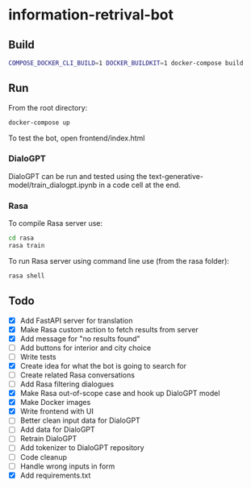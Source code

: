 # information-retrival-bot

## Build

```bash
COMPOSE_DOCKER_CLI_BUILD=1 DOCKER_BUILDKIT=1 docker-compose build
```

## Run

From the root directory:
```bash
docker-compose up
```

To test the bot, open frontend/index.html

### DialoGPT

DialoGPT can be run and tested using the text-generative-model/train_dialogpt.ipynb in a code cell at the end.

### Rasa

To compile Rasa server use:
```bash
cd rasa
rasa train
```

To run Rasa server using command line use (from the rasa folder):
```bash
rasa shell
```

## Todo
- [x] Add FastAPI server for translation
- [x] Make Rasa custom action to fetch results from server
- [x] Add message for "no results found"
- [ ] Add buttons for interior and city choice
- [ ] Write tests
- [x] Create idea for what the bot is going to search for
- [ ] Create related Rasa conversations
- [ ] Add Rasa filtering dialogues
- [x] Make Rasa out-of-scope case and hook up DialoGPT model
- [x] Make Docker images
- [x] Write frontend with UI
- [ ] Better clean input data for DialoGPT
- [ ] Add data for DialoGPT
- [ ] Retrain DialoGPT
- [ ] Add tokenizer to DialoGPT repository
- [ ] Code cleanup
- [ ] Handle wrong inputs in form
- [x] Add requirements.txt
